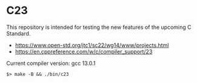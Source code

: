 # C23

This repository is intended for testing the new features of the upcoming C Standard.

- <https://www.open-std.org/jtc1/sc22/wg14/www/projects.html>
- <https://en.cppreference.com/w/c/compiler_support/23>

Current compiler version: gcc 13.0.1

```console
$> make -B && ./bin/c23
```
